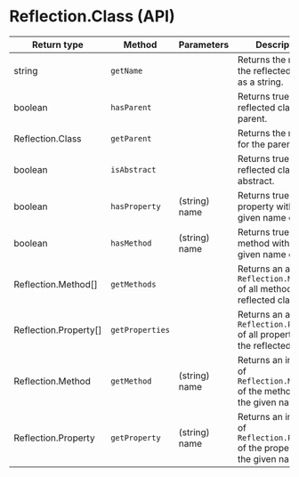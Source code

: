 # Reflection.Class (API)

Return type             | Method            | Parameters    | Description
------------------------|-------------------|---------------|------------
string                  | `getName`         |               | Returns the name of the reflected class as a string.
boolean                 | `hasParent`       |               | Returns true if the reflected class has a parent.
Reflection.Class        | `getParent`       |               | Returns the reflector for the parent class.
boolean                 | `isAbstract`      |               | Returns true if the reflected class is abstract.
boolean                 | `hasProperty`     | (string) name | Returns true if a property with the given name exists.
boolean                 | `hasMethod`       | (string) name | Returns true if a method with the given name exists.
Reflection.Method[]     | `getMethods`      |               | Returns an array of `Reflection.Method` of all methods in the reflected class.
Reflection.Property[]   | `getProperties`   |               | Returns an array of `Reflection.Property` of all properties in the reflected class.
Reflection.Method       | `getMethod`       | (string) name | Returns an instance of `Reflection.Method` of the method by the given name.
Reflection.Property     | `getProperty`     | (string) name | Returns an instance of `Reflection.Property` of the property by the given name.
